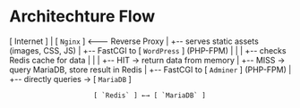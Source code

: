 # Architechture Flow

[ Internet ]
     |
 [         `Nginx`         ]  <--- Reverse Proxy
     |
     +-- serves static assets (images, CSS, JS)
     |
     +-- FastCGI to [ `WordPress` ] (PHP-FPM)
     |         |
     |         +-- checks Redis cache for data
     |                |
     |                +-- HIT → return data from memory
     |                +-- MISS → query MariaDB, store result in Redis
     |
     +-- FastCGI to [ `Adminer` ] (PHP-FPM)
                       |
                       +-- directly queries → [ `MariaDB` ]

                         [ `Redis` ] ←→ [ `MariaDB` ]
